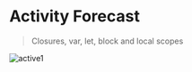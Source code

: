 # Activity Forecast

> Closures, var, let, block and local scopes

![active1](https://user-images.githubusercontent.com/74892817/136096971-c66ed1d7-0350-4149-8bdd-60c741e9b78b.gif)
